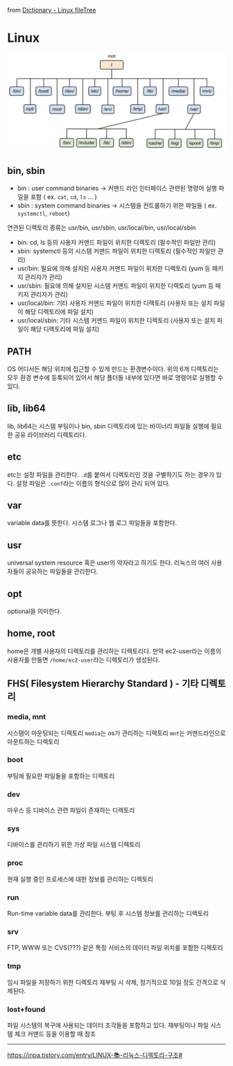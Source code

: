 from [Dictionary - Linux fileTree](https://github.com/newkayak12/Dictionary/blob/master/linux/Tree.md)

# Linux
![](/assets/img/fileTree.png)

## bin, sbin
- bin : user command binaries -> 커맨드 라인 인터페이스 관련된 명령어 실행 파일을 포함 ( ex. `cat`, `cd`, `ls` ... )
- sbin : system command binaries -> 시스템을 컨트롤하기 위한 파일들 ( ex. `systemctl`, `reboot`)

연관된 디렉토리 종류는 usr/bin, usr/sbin, usr/local/bin, usr/local/sbin

- bin: cd, ls 등의 사용자 커맨드 파일이 위치한 디렉토리 (필수적인 파일만 관리)
- sbin: systemctl 등의 시스템 커맨드 파일이 위치한 디렉토리 (필수적인 파일만 관리)
- usr/bin: 필요에 의해 설치된 사용자 커맨드 파일이 위치한 디렉토리 (yum 등 패키지 관리자가 관리)
- usr/sbin: 필요에 의해 설치된 시스템 커맨드 파일이 위치한 디렉토리 (yum 등 패키지 관리자가 관리)
- usr/local/bin: 기타 사용자 커맨드 파일이 위치한 디렉토리 (사용자 또는 설치 파일이 해당 디렉토리에 파일 설치)
- usr/local/sbin: 기타 시스템 커맨드 파일이 위치한 디렉토리 (사용자 또는 설치 파일이 해당 디렉토리에 파일 설치)

## PATH
OS 어디서든 해당 위치에 접근할 수 있게 만드는 환경변수이다. 위의 6개 디렉토리는 모두 환경 변수에 등록되어 있어서 해당 폴더들 내부에 있다면
바로 명령어로 실행할 수 있다. 


## lib, lib64
lib, lib64는 시스템 부팅이나 bin, sbin 디렉토리에 있는 바이너리 파일들 실행에 필요한 공유 라이브러리 디렉토리다.


## etc
etc는 설정 파일을 관리한다. `.d`를 붙여서 디렉토리인 것을 구별하기도 하는 경우가 있다. 설정 파일은 `.conf`라는 이름의 형식으로 많이 관리 되어 있다.


## var
variable data를 뜻한다. 시스템 로그나 웹 로그 파일들을 포함한다. 

## usr
universal system resource 혹은 user의 약자라고 하기도 한다. 리눅스의 여러 사용자들이 공유하는 파일들을 관리한다. 

## opt
optional을 의미한다. 

## home, root
home은 개별 사용자의 디렉토리를 관리하는 디렉토리다. 만약 ec2-user라는 이름의 사용자를 만들면 `/home/ec2-user`라는 디렉토리가 생성된다.


## FHS( Filesystem Hierarchy Standard ) - 기타 디렉토리

### media, mnt
시스템이 마운팅되는 디렉토리 `media`는 os가 관리하는 디렉토리 `mnt`는 커맨드라인으로 마운트하는 디렉토리

### boot
부팅에 필요한 파일들을 포함하는 디렉토리

### dev
마우스 등 디바이스 관련 파일이 존재하는 디렉토리

### sys
디바이스를 관리하기 위한 가상 파일 시스템 디렉토리

### proc
현재 실행 중인 프로세스에 대한 정보를 관리하는 디렉토리

### run
Run-time variable data를 관리한다. 부팅 후 시스템 정보를 관리하는 디렉토리

### srv
FTP, WWW 또는 CVS(???) 같은 특정 서비스의 데이터 파일 위치를 포함한 디렉토리

### tmp
임시 파일을 저장하기 위한 디렉토리 재부팅 시 삭제, 정기적으로 10일 정도 간격으로 삭제된다. 

### lost+found
파일 시스템의 복구에 사용되는 데이터 조각들을 포함하고 있다. 재부팅이나 파일 시스템 체크 커맨드 등을 이용할 때 참조

-------
https://inpa.tistory.com/entry/LINUX-📚-리눅스-디렉토리-구조#